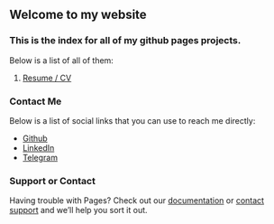 ## Welcome to my website


### This is the index for all of my github pages projects.

Below is a list of all of them:


1. [Resume / CV](/me/)


### Contact Me
Below is a list of social links that you can use to reach me directly:
- [Github](https://github.con/acmill)
- [LinkedIn](https://linkedin.com/in/millerfile)
- [Telegram](https://telegram.me/tonycoleman)


### Support or Contact

Having trouble with Pages? Check out our [documentation](https://help.github.com/categories/github-pages-basics/) or [contact support](https://github.com/contact) and we’ll help you sort it out.
